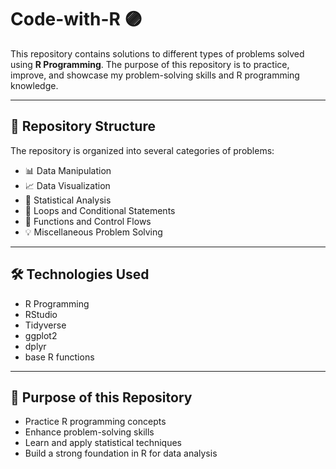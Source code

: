# Code-with-R 🟣

This repository contains solutions to different types of problems solved using **R Programming**. The purpose of this repository is to practice, improve, and showcase my problem-solving skills and R programming knowledge.

---

## 📂 Repository Structure

The repository is organized into several categories of problems:

- 📊 Data Manipulation
- 📈 Data Visualization
- 🧮 Statistical Analysis
- 🔄 Loops and Conditional Statements
- 🧩 Functions and Control Flows
- 💡 Miscellaneous Problem Solving

---

## 🛠️ Technologies Used

- R Programming
- RStudio
- Tidyverse
- ggplot2
- dplyr
- base R functions

---

## 🚩 Purpose of this Repository

- Practice R programming concepts
- Enhance problem-solving skills
- Learn and apply statistical techniques
- Build a strong foundation in R for data analysis

